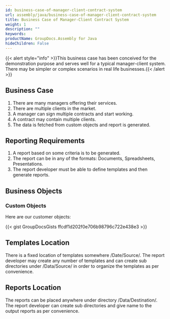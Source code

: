 ```yaml
---
id: business-case-of-manager-client-contract-system
url: assembly/java/business-case-of-manager-client-contract-system
title: Business Case of Manager-Client Contract System
weight: 1
description: ""
keywords: 
productName: GroupDocs.Assembly for Java
hideChildren: False
---
```

{{< alert style="info" >}}This business case has been conceived for the demonstration purpose and serves well for a typical manager-client system. There may be simpler or complex scenarios in real life businesses.{{< /alert >}}

## Business Case

1.  There are many managers offering their services.
2.  There are multiple clients in the market.
3.  A manager can sign multiple contracts and start working.
4.  A contract may contain multiple clients.
5.  The data is fetched from custom objects and report is generated.

## Reporting Requirements

1.  A report based on some criteria is to be generated.
2.  The report can be in any of the formats: Documents, Spreadsheets, Presentations.
3.  The report developer must be able to define templates and then generate reports.

## Business Objects

### Custom Objects

Here are our customer objects:

{{< gist GroupDocsGists ffcdf1d202f0e706b98796c722e438e3 >}}



## Templates Location

There is a fixed location of templates somewhere /Date/Source/. The report developer may create any number of templates and can create sub directories under /Data/Source/ in order to organize the templates as per convenience.

## Reports Location

The reports can be placed anywhere under directory /Data/Destination/. The report developer can create sub directories and give name to the output reports as per convenience.
